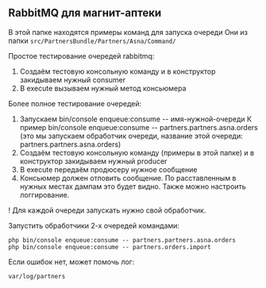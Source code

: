 ## RabbitMQ для магнит-аптеки

В этой папке находятся примеры команд для запуска очереди
Они из папки `src/PartnersBundle/Partners/Asna/Command/`

Простое тестирование очередей rabbitmq:
1. Создаём тестовую консольную команду и в конструктор закидываем нужный consumer
2. В execute вызываем нужный метод консьюмера

Более полное тестирование очередей:
1. Запускаем bin/console enqueue:consume -- имя-нужной-очереди
   К пример bin/console enqueue:consume -- partners.partners.asna.orders
   (это мы запускаем обработчик очереди, название этой очереди: partners.partners.asna.orders)
2. Создаём тестовую консольную команду (примеры в этой папке) и в конструктор закидываем нужный producer
3. В execute передаём продюсеру нужное сообщение
4. Консьюмер должен отловить сообщение. По расставленным в нужных местах дампам это будет видно. Также можно настроить логгирование.

! Для каждой очереди запускать нужно свой обработчик.

Запустить обработчики 2-х очередей командами:
```
php bin/console enqueue:consume -- partners.partners.asna.orders
php bin/console enqueue:consume -- partners.orders.import
```
Если ошибок нет, может помочь лог:
```
var/log/partners
```